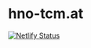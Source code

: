 # hno-tcm.at

[![Netlify Status](https://api.netlify.com/api/v1/badges/faf69c91-765f-4f40-af56-72a1a800bfec/deploy-status)](https://app.netlify.com/sites/loving-lalande-e8820f/deploys)
